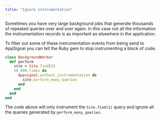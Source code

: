 ```yaml
---
title: "Ignore instrumentation"
---
```


Sometimes you have very large background jobs that generate thousands of
repeated queries over and over again. In this case not all the information the
instrumentation records is as important as elsewhere in the application.

To filter out some of these instrumentation events from being send to AppSignal
you can tell the Ruby gem to stop instrumenting a block of code.

```ruby
class BackgroundWorker
  def perform
    site = Site.find(1)
    10_000.times do
      Appsignal.without_instrumentation do
        site.perform_many_queries
      end
    end
  end
end
```

The code above will only instrument the `Site.find(1)` query and ignore all the
queries generated by `perform_many_queries`.
